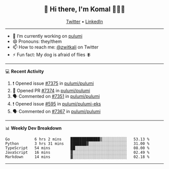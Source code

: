 <h2 align="center"> 👋 Hi there, I'm Komal 🧑🏾‍💻 </h2>
<p align="center">
    <a href="https://twitter.com/zwitkali">Twitter</a> •
    <a href="https://www.linkedin.com/in/komal-ali/">LinkedIn</a>
</p>

--------

- 🔭 I’m currently working on [pulumi](https://github.com/pulumi/pulumi)
- 😄 Pronouns: they/them
- 📫 How to reach me: [@zwitkali](https://twitter.com/zwitkali) on Twitter
- ⚡ Fun fact: My dog is afraid of flies 🪰

--------
💻 **Recent Activity**

<!--START_SECTION:activity-->
1. ❗️ Opened issue [#7375](https://github.com/pulumi/pulumi/issues/7375) in [pulumi/pulumi](https://github.com/pulumi/pulumi)
2. 💪 Opened PR [#7374](https://github.com/pulumi/pulumi/pull/7374) in [pulumi/pulumi](https://github.com/pulumi/pulumi)
3. 🗣 Commented on [#7351](https://github.com/pulumi/pulumi/issues/7351) in [pulumi/pulumi](https://github.com/pulumi/pulumi)
4. ❗️ Opened issue [#595](https://github.com/pulumi/pulumi-eks/issues/595) in [pulumi/pulumi-eks](https://github.com/pulumi/pulumi-eks)
5. 🗣 Commented on [#7367](https://github.com/pulumi/pulumi/issues/7367) in [pulumi/pulumi](https://github.com/pulumi/pulumi)
<!--END_SECTION:activity-->

--------

📊 **Weekly Dev Breakdown**
<!--START_SECTION:waka-->
```text
Go           6 hrs 2 mins    █████████████▒░░░░░░░░░░░   53.13 % 
Python       3 hrs 31 mins   ███████▓░░░░░░░░░░░░░░░░░   31.00 % 
TypeScript   54 mins         ██░░░░░░░░░░░░░░░░░░░░░░░   08.00 % 
JavaScript   16 mins         ▓░░░░░░░░░░░░░░░░░░░░░░░░   02.49 % 
Markdown     14 mins         ▓░░░░░░░░░░░░░░░░░░░░░░░░   02.18 % 
```
<!--END_SECTION:waka-->

--------